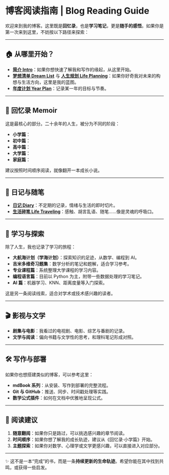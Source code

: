 

# 博客阅读指南 | Blog Reading Guide

欢迎来到我的博客。这里既是**回忆录**，也是**学习笔记**，更是**随手的感悟**。如果你是第一次来到这里，不妨按以下路径来探索：

---

## 🏠 从哪里开始？

* **[简介 Intro](intro.md)**：如果你想快速了解我和写作的缘起，从这里开始。
* **[梦想清单 Dream List](dream-list.md)** 与 **[人生规划 Life Planning](planning.md)**：如果你好奇我对未来的构想与生活方向，这里是我的蓝图。
* **[年度计划 Year Plan](year-plan.md)**：记录某一年的目标与节奏。

---

## 📖 回忆录 Memoir

这是最核心的部分。二十余年的人生，被分为不同的阶段：

* **小学篇**：
* **初中篇**：
* **高中篇**：
* **大学篇**：
* **家庭篇**：

建议按照时间顺序阅读，就像翻开一本成长小说。

---

## 📔 日记与随笔

* **[日记 Diary](./Diary/one.md)**：不定期的记录，情绪与生活的即时切片。
* **[生活碎笔 Life Traveling](./life/feelings.md)**：感触、胡言乱语、随笔……像是灵魂的呼吸口。

---

## 🚀 学习与探索

除了人生，我也记录了学习的旅程：

* **大航海计划（学海计划）**：探索知识的足迹，从数学、编程到 AI。
* **吉米多维奇习题集**：数学分析的笔记和题解，适合学习参考。
* **专业课程篇**：系统整理大学课程的学习内容。
* **编程语言篇**：目前以 Python 为主，附带一些数据处理的学习笔记。
* **AI 篇**：机器学习、KNN、距离度量等入门探索。

这是另一条阅读线索，适合对学术或技术感兴趣的读者。

---

## 🎬 影视与文学

* **剧集与电影**：我看过的电视剧、电影、综艺与番剧的记录。
* **文学与阅读**：偏向书籍与文学性的思考，和理科笔记形成对照。

---

## 🛠 写作与部署

如果你也想搭建类似的博客，可以参考这里：

* **mdBook 系列**：从安装、写作到部署的完整流程。
* **Git 与 GitHub**：推送、同步、时间戳处理等实践。
* **数学公式插件**：如何在文档中优雅地呈现公式。

---

## 🌿 阅读建议

1. **随意翻阅**：如果你只是路过，可以挑选感兴趣的章节阅读。
2. **时间顺序**：如果你想了解我的成长轨迹，建议从《回忆录·小学篇》开始。
3. **主题探索**：如果你对数学、心理学或文学更感兴趣，可以直接进入对应部分。

---

✨ 这不是一本“完成”的书，而是一条**持续更新的生命轨迹**。希望你能在其中找到共鸣，或获得一些启发。
